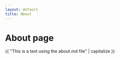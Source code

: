 ```yaml
---
layout: default
title: About
---
```


# About page

{{ "This is a test using the about.md file" | capitalize }}

